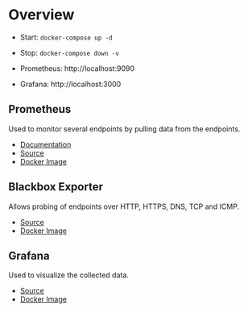 # Overview

- Start: `docker-compose up -d`
- Stop: `docker-compose down -v`

- Prometheus: http://localhost:9090
- Grafana: http://localhost:3000

## Prometheus

Used to monitor several endpoints by pulling data from the endpoints.

- [Documentation](https://prometheus.io/docs/introduction/overview/)
- [Source](https://github.com/prometheus/prometheus)
- [Docker Image](https://hub.docker.com/r/prom/prometheus/)

## Blackbox Exporter

Allows probing of endpoints over HTTP, HTTPS, DNS, TCP and ICMP.

- [Source](https://github.com/prometheus/blackbox_exporter)
- [Docker Image](https://hub.docker.com/r/prom/blackbox-exporter)

## Grafana

Used to visualize the collected data.

- [Source](https://github.com/grafana/grafana)
- [Docker Image](https://hub.docker.com/r/grafana/grafana)
